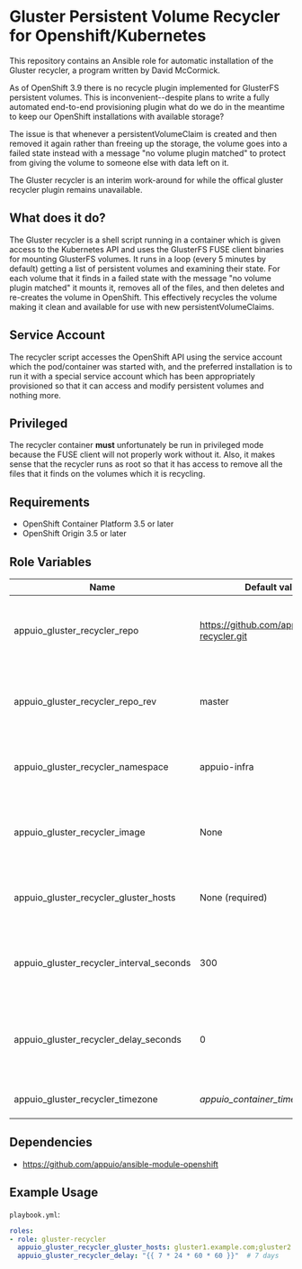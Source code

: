 # Gluster Persistent Volume Recycler for Openshift/Kubernetes

This repository contains an Ansible role for automatic installation of the
Gluster recycler, a program written by David McCormick.

As of OpenShift 3.9 there is no recycle plugin implemented for GlusterFS
persistent volumes. This is inconvenient--despite plans to write a fully
automated end-to-end provisioning plugin what do we do in the meantime to keep
our OpenShift installations with available storage?

The issue is that whenever a persistentVolumeClaim is created and then removed
it again rather than freeing up the storage, the volume goes into a failed
state instead with a message "no volume plugin matched" to protect from giving
the volume to someone else with data left on it.

The Gluster recycler is an interim work-around for while the offical gluster
recycler plugin remains unavailable.


## What does it do?

The Gluster recycler is a shell script running in a container which is given
access to the Kubernetes API and uses the GlusterFS FUSE client binaries for
mounting GlusterFS volumes. It runs in a loop (every 5 minutes by default)
getting a list of persistent volumes and examining their state. For each volume
that it finds in a failed state with the message "no volume plugin matched" it
mounts it, removes all of the files, and then deletes and re-creates the volume
in OpenShift. This effectively recycles the volume making it clean and
available for use with new persistentVolumeClaims.


## Service Account

The recycler script accesses the OpenShift API using the service account which
the pod/container was started with, and the preferred installation is to run it
with a special service account which has been appropriately provisioned so that
it can access and modify persistent volumes and nothing more.


## Privileged

The recycler container **must** unfortunately be run in privileged mode because
the FUSE client will not properly work without it. Also, it makes sense that
the recycler runs as root so that it has access to remove all the files that it
finds on the volumes which it is recycling.


## Requirements

* OpenShift Container Platform 3.5 or later
* OpenShift Origin 3.5 or later


## Role Variables

| Name                                     | Default value                                  | Description                                                          |
|------------------------------------------|------------------------------------------------|----------------------------------------------------------------------|
| appuio_gluster_recycler_repo             | https://github.com/appuio/gluster-recycler.git | Source repository to build the Gluster recycler from                 |
| appuio_gluster_recycler_repo_rev         | master                                         | Version of the Gluster recycler to build, i.e. Git ref of repo above |
| appuio_gluster_recycler_namespace        | appuio-infra                                   | Namespace to install Gluster recycler into                           |
| appuio_gluster_recycler_image            | None                                           | Image for recycler, uses image built on cluster by default           |
| appuio_gluster_recycler_gluster_hosts    | None (required)                                | Semi-colon separated list of gluster hosts                           |
| appuio_gluster_recycler_interval_seconds | 300                                            | Time in seconds to wait between recycler runs                        |
| appuio_gluster_recycler_delay_seconds    | 0                                              | Time in seconds to wait before recycling a volume after it failed    |
| appuio_gluster_recycler_timezone         | *appuio_container_timezone*, UTC               | Timezone of the container                                            |


## Dependencies

* <https://github.com/appuio/ansible-module-openshift>


## Example Usage

`playbook.yml`:

```yaml
roles:
- role: gluster-recycler
  appuio_gluster_recycler_gluster_hosts: gluster1.example.com;gluster2.example.com
  appuio_gluster_recycler_delay: "{{ 7 * 24 * 60 * 60 }}"  # 7 days
```
